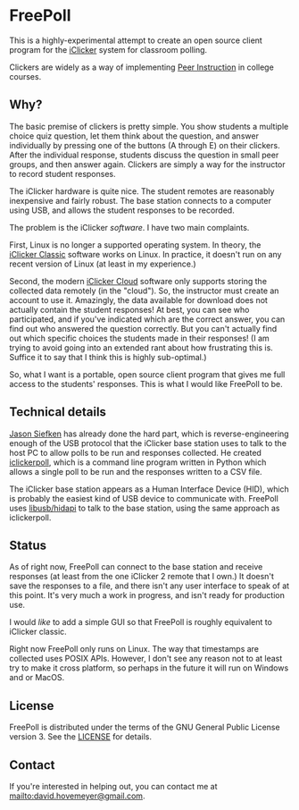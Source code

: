 # FreePoll

This is a highly-experimental attempt to create an open source client program
for the [iClicker](https://www.iclicker.com/) system for classroom
polling.

Clickers are widely as a way of implementing
[Peer Instruction](https://mazur.harvard.edu/research-areas/peer-instruction)
in college courses.

## Why?

The basic premise of clickers is pretty simple. You show students a
multiple choice quiz question, let them think about the question,
and answer individually by pressing one of the buttons (A through E)
on their clickers.  After the individual response, students discuss
the question in small peer groups, and then answer again. Clickers
are simply a way for the instructor to record student responses.

The iClicker hardware is quite nice. The student remotes are
reasonably inexpensive and fairly robust. The base station
connects to a computer using USB, and allows the student responses
to be recorded.

The problem is the iClicker *software*.  I have two main complaints.

First, Linux is no longer a supported operating system. In theory, the
[iClicker Classic](https://www.iclicker.com/downloads/iclicker-classic/)
software works on Linux. In practice, it doesn't run on any recent version
of Linux (at least in my experience.)

Second, the modern [iClicker Cloud](https://www.iclicker.com/instructors/software/iclicker-cloud/)
software only supports storing the collected data remotely (in the "cloud").
So, the instructor must create an account to use it. Amazingly,
the data available for download does not actually contain the student
responses! At best, you can see who participated, and if you've
indicated which are the correct answer, you can find out who answered
the question correctly. But you can't actually find out which specific
choices the students made in their responses! (I am trying to avoid going
into an extended rant about how frustrating this is. Suffice it to say
that I think this is highly sub-optimal.)

So, what I want is a portable, open source client program that gives
me full access to the students' responses.  This is what I would like
FreePoll to be.

## Technical details

[Jason Siefken](https://www.math.toronto.edu/siefkenj/homepage/index.html)
has already done the hard part, which is reverse-engineering enough of the
USB protocol that the iClicker base station uses to talk to the host PC
to allow polls to be run and responses collected. He created
[iclickerpoll](https://github.com/siefkenj/iclickerpoll), which is a
command line program written in Python which allows a single poll to be
run and the responses written to a CSV file.

The iClicker base station appears as a Human Interface Device (HID),
which is probably the easiest kind of USB device to communicate with.
FreePoll uses [libusb/hidapi](https://github.com/libusb/hidapi)
to talk to the base station, using the same approach as iclickerpoll.

## Status

As of right now, FreePoll can connect to the base station and receive responses
(at least from the one iClicker 2 remote that I own.)  It doesn't save
the responses to a file, and there isn't any user interface to speak of
at this point. It's very much a work in progress, and isn't ready for
production use.

I would *like* to add a simple GUI so that FreePoll is roughly equivalent
to iClicker classic.

Right now FreePoll only runs on Linux. The way that timestamps are collected
uses POSIX APIs.  However, I don't see any reason not to at least try to
make it cross platform, so perhaps in the future it will run on Windows
and or MacOS.

## License

FreePoll is distributed under the terms of the GNU General Public License
version 3.  See the [LICENSE](LICENSE) for details.

## Contact

If you're interested in helping out, you can contact me at
<mailto:david.hovemeyer@gmail.com>.

